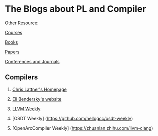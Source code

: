 # The Blogs about PL and Compiler

Other Resource:

[Courses](https://github.com/shining1984/PL-Compiler-Course-Collection)

[Books](https://github.com/shining1984/PL-Compiler-Course-Collection/blob/master/Books.md)

[Papers](https://github.com/shining1984/PL-Compiler-Course-Collection/blob/master/Papers.md)

[Conferences and Journals](https://github.com/shining1984/PL-Compiler-Resource/blob/master/Conferences_Journals.md)

## Compilers

1. [Chris Lattner's Homepage](http://nondot.org/sabre/)

2. [Eli Bendersky's website](https://eli.thegreenplace.net/)

3. [LLVM Weekly](http://llvmweekly.org/)

4. [OSDT Weekly] (https://github.com/hellogcc/osdt-weekly)

5. [OpenArcCompiler Weekly] (https://zhuanlan.zhihu.com/llvm-clang)